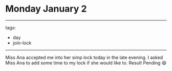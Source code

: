 # Monday January 2
---
tags:
  - day
  - join-lock
---

Miss Ana accepted me into her simp lock today in the late evening. I asked Miss Ana to add some time to my lock if she would like to. Result Pending 😄